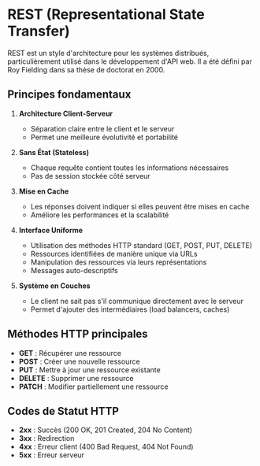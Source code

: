 # REST (Representational State Transfer)

REST est un style d'architecture pour les systèmes distribués, particulièrement utilisé dans le développement d'API web. Il a été défini par Roy Fielding dans sa thèse de doctorat en 2000.

## Principes fondamentaux

1. **Architecture Client-Serveur**
   - Séparation claire entre le client et le serveur
   - Permet une meilleure évolutivité et portabilité

2. **Sans État (Stateless)**
   - Chaque requête contient toutes les informations nécessaires
   - Pas de session stockée côté serveur

3. **Mise en Cache**
   - Les réponses doivent indiquer si elles peuvent être mises en cache
   - Améliore les performances et la scalabilité

4. **Interface Uniforme**
   - Utilisation des méthodes HTTP standard (GET, POST, PUT, DELETE)
   - Ressources identifiées de manière unique via URLs
   - Manipulation des ressources via leurs représentations
   - Messages auto-descriptifs

5. **Système en Couches**
   - Le client ne sait pas s'il communique directement avec le serveur
   - Permet d'ajouter des intermédiaires (load balancers, caches)

## Méthodes HTTP principales

- **GET** : Récupérer une ressource
- **POST** : Créer une nouvelle ressource
- **PUT** : Mettre à jour une ressource existante
- **DELETE** : Supprimer une ressource
- **PATCH** : Modifier partiellement une ressource

## Codes de Statut HTTP

- **2xx** : Succès (200 OK, 201 Created, 204 No Content)
- **3xx** : Redirection
- **4xx** : Erreur client (400 Bad Request, 404 Not Found)
- **5xx** : Erreur serveur
